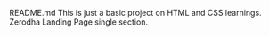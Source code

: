 README.md
This is just a basic project on HTML and CSS learnings.
Zerodha Landing Page single section.
